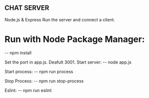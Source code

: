 ## CHAT SERVER 
Node.js & Express
Run the server and connect a client.

# Run with Node Package Manager:
-- npm install 

Set the port in app.js. Deafult 3001. 
Start server:
-- node app.js

Start process:
-- npm run process

Stop Process:
-- npm run stop-process

Eslint:
-- npm run eslint